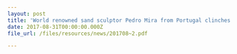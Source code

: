```yaml
---
layout: post
title: 'World renowned sand sculptor Pedro Mira from Portugal clinches inaugural Sentosa International Sand Sculpting Championship'
date: 2017-08-31T00:00:00.000Z
file_url: /files/resources/news/201708~2.pdf

---
```


